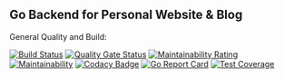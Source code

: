 
## Go Backend for Personal Website & Blog

General Quality and Build:

[![Build Status](https://travis-ci.com/MartinHeinz/blog-backend.svg?branch=master)](https://travis-ci.com/MartinHeinz/blog-backend)
[![Quality Gate Status](https://sonarcloud.io/api/project_badges/measure?project=MartinHeinz_blog-backend&metric=alert_status)](https://sonarcloud.io/dashboard?id=MartinHeinz_blog-backend)
[![Maintainability Rating](https://sonarcloud.io/api/project_badges/measure?project=MartinHeinz_blog-backend&metric=sqale_rating)](https://sonarcloud.io/dashboard?id=MartinHeinz_blog-backend)
[![Maintainability](https://api.codeclimate.com/v1/badges/6bfaf0c31bdf6fd1fc7a/maintainability)](https://codeclimate.com/github/MartinHeinz/blog-backend/maintainability)
[![Codacy Badge](https://api.codacy.com/project/badge/Grade/728b4690245b4f768bd73773c06b735e)](https://app.codacy.com/app/MartinHeinz/blog-backend?utm_source=github.com&utm_medium=referral&utm_content=MartinHeinz/blog-backend&utm_campaign=Badge_Grade_Dashboard)
[![Go Report Card](https://goreportcard.com/badge/github.com/MartinHeinz/blog-backend)](https://goreportcard.com/report/github.com/MartinHeinz/blog-backend)
[![Test Coverage](https://api.codeclimate.com/v1/badges/6bfaf0c31bdf6fd1fc7a/test_coverage)](https://codeclimate.com/github/MartinHeinz/blog-backend/test_coverage)
